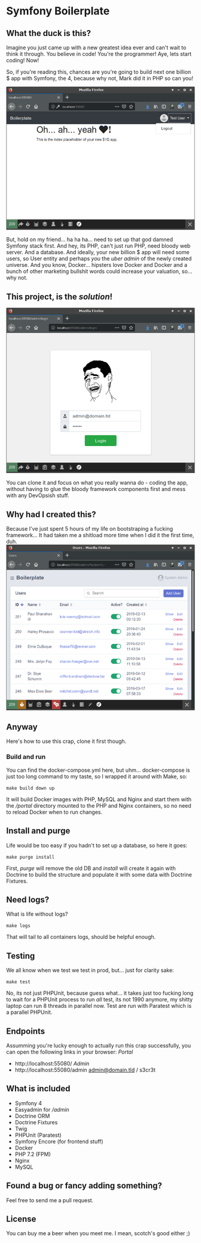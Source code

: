 # Symfony Boilerplate

## What the duck is this?
Imagine you just came up with a new greatest idea ever and can't wait to think it
through. You believe in code! You're the programmer! Aye, lets start coding! Now!

So, if you're reading this, chances are you're going to build next one billion $ app
with Symfony, the 4, because why not, Mark did it in PHP so can you!

![screen1.png](https://github.com/cepa/symfony-boilerplate/blob/master/docs/screen1.png)

But, hold on my friend... ha ha ha... need to set up that god damned Symfony stack
first. And hey, its PHP, can't just run PHP, need bloody web server. And a database.
And ideally, your new billion $ app will need some users, so User entity and perhaps
_you_ the _uber admin_ of the newly created universe. And you know, Docker... hipsters
love Docker and Docker and a bunch of other marketing bullshit words could increase
your valuation, so... why not.

## This project, is the _solution_! 
![screen2.png](https://github.com/cepa/symfony-boilerplate/blob/master/docs/screen2.png)

You can clone it and focus on what you really wanna do - coding the app, without 
having to glue the bloody framework components first and mess with any DevOpsish stuff.

## Why had I created this?
Because I've just spent 5 hours of my life on bootstraping a fucking framework...
It had taken me a shitload more time when I did it the first time, duh.
![screen3.png](https://github.com/cepa/symfony-boilerplate/blob/master/docs/screen3.png)

## Anyway
Here's how to use this crap, clone it first though.

### Build and run
You can find the docker-compose.yml here, but uhm... docker-compose is just too long
command to my taste, so I wrapped it around with Make, so:
~~~
make build down up
~~~
It will build Docker images with PHP, MySQL and Nginx and start them with the _/portal_
directory mounted to the PHP and Nginx containers, so no need to reload Docker when
to run changes.

## Install and purge
Life would be too easy if you hadn't to set up a database, so here it goes:
~~~
make purge install
~~~
First, _purge_ will remove the old DB and _install_ will create it again with 
Doctrine to build the structure and populate it with some data with Doctrine Fixtures.

## Need logs?
What is life without logs? 
~~~
make logs
~~~
That will tail to all containers logs, should be helpful enough.

## Testing
We all know when we test we test in prod, but... just for clarity sake:
~~~
make test
~~~
No, its not just PHPUnit, because guess what... it takes just too fucking long to wait
for a PHPUnit process to run _all_ test, its not 1990 anymore, my shitty laptop can run 8
threads in parallel now. Test are run with Paratest which is a parallel PHPUnit.

## Endpoints
Assumming you're lucky enough to actually run this crap successfully, you can open
the following links in your browser:
_Portal_
- http://localhost:55080/
_Admin_
- http://localhost:55080/admin
admin@domain.tld / s3cr3t

## What is included
- Symfony 4
- Easyadmin for _/admin_
- Doctrine ORM
- Doctrine Fixtures
- Twig
- PHPUnit (Paratest)
- Symfony Encore (for frontend stuff)
- Docker
- PHP 7.2 (FPM)
- Nginx
- MySQL

## Found a bug or fancy adding something?
Feel free to send me a pull request.

## License
You can buy me a beer when you meet me. I mean, scotch's good either ;)
